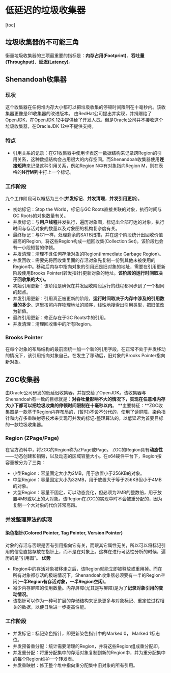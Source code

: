 # 低延迟的垃圾收集器
[toc]
## 垃圾收集器的不可能三角
衡量垃圾收集器的三项最重要的指标是：**内存占用(Footprint)**、**吞吐量(Throughput)**、**延迟(Latency)**。

## Shenandoah收集器
### 现状
这个收集器在任何堆内存大小都可以把垃圾收集的停顿时间限制在十毫秒内。该收集器更像是G1收集器的改进版本。
由RedHat公司提出并实现，并捐赠给了OpenJDK，在OpenJDK 12中提供给了开发人员。但是Oracle公司并不接收这个垃圾收集器，在OracleJDK 12中不提供支持。

### 特点
- 引用关系的记录：在G1收集器中使用卡表这一数据结构来记录跨Region的引用关系，这种数据结构会占用很大的内存空间。而Shenandoah收集器使用**连接矩阵**来记录这种引用关系，例如Region N中有对象指向Region M，则在表格的**N行M列**中打上一个标记。

### 工作阶段
九个工作阶段可以概括为三个(**并发标记**、**并发清理**，**并发引用更新**)。
- 初始标记：Stop the World，标记与GC Roots直接关联的对象，执行时间与GC Roots的对象数量有关。
- 并发标记：与**用户线程**并发执行，遍历对象图，标记出全部可达的对象，执行时间与存活对象的数量以及对象图的机构复杂度有关。
- 最终标记：与G1一样，处理剩余的SATB扫描，并在这个阶段统计出回收价值最高的Region，将这些Region构成一组回收集(Collection Set)。该阶段也会有一小段短暂的停顿。
- 并发清理：清理不含任何存活对象的Region(Immediate Garbage Region)。
- 并发回收：需要先将回收集里面的存活对象先复制一份到其他未被使用的Region中。移动后内存中指向对象的引用还是旧对象的地址，需要在引用更新阶段使用Brooks Pointer(转发指针)更新对象的地址。**该阶段的运行时间取决于回收集的大小。**
- 初始引用更新：该阶段是确保在并发回收阶段运行的线程都同步到了一个相同的起点。
- 并发引用更新：引用真正被更新的阶段，**运行时间取决于内存中涉及的引用数量的多少**。这里按照内存物理地址的顺序，线性地搜索出引用类型，把旧值改为新值。
- 最终引用更新：修正存在于GC Roots中的引用。
- 并发清理：清理回收集中的所有Region。

### Brooks Pointer
在每个对象的布局结构的最前面统一加一个新的引用字段，在正常不处于并发移动的情况下，该引用指向对象自己。在发生了移动后，旧对象的Brooks Pointer指向新对象。

## ZGC收集器
由Oracle公司研发的低延迟收集器，并提交给了OpenJDK。该收集器与Shenandoah有一致的目标就是：**对吞吐量影响不大的情况下，实现在任意堆内存大小下都可以把垃圾收集的停顿时间限制在十毫秒以内**。
**主要特征：**ZGC收集器是一款基于Region内存布局的，(暂时)不设不分代的，使用了读屏障、染色指针和内存多重映射等技术来实现可并发的标记-整理算法的，以低延迟为首要目标的一款垃圾收集器。
### Region (ZPage/Page)
在官方资料中，将ZGC的Region称为ZPage或Page。
ZGC的Region具有**动态性**——动态创建和销毁，以及动态的区域容量大小。在x64硬件平台下，Region按容量被分为了三类：
- 小型Region：容量固定大小为2MB，用于放置小于256KB的对象。
- 中型Region：容量固定大小为32MB，用于放置大于等于256KB但小于4MB的对象。
- 大型Region：容量不固定，可以动态变化，但必须为2MB的整数倍，用于放置4MB或以上的大对象。该Region在ZGC的实现中时不会被重分配的，因为复制一个大对象的代价非常高昂。

### 并发整理算法的实现
#### 染色指针(Colored Pointer, Tag Pointer, Version Pointer)
对象的存活与否跟是否有引用指向它有关，而跟其它属性无关，所以可以将标记引用的信息直接存放在指针上，而不是在对象上。这样在进行可达性分析的时候，遍历的是“引用图”。
**优势**
- Region中的存活对象被移走之后，该Region就能立即被释放或重用掉。而在所有对象都存活的极端情况下，Shenandoah收集器必须要有一半的Region空闲(**一半Region有存活对象，一半Region空闲**)。
- 减少内存屏障的使用数量。内存屏障(尤其是写屏障)是为了**记录对象引用的变动情况**。
- 该指针可以作为一种可扩展的存储结构来记录更多与对象标记、重定位过程相关的数据，以便日后进一步提高性能。

### 工作阶段
- 并发标记：标记染色指针，即更新染色指针中的Marked 0， Marked 1标志位。
- 并发预备重分配：统计需要清理的Region，并将这些Region组成重分配即。
- 并发重分配：将重分配集中的存活对象复制到新的Region中，并为重分配集中的每个Region维护一个转发表。
- 并发重映射：修正整个堆中指向重分配集中旧对象的所有引用。


